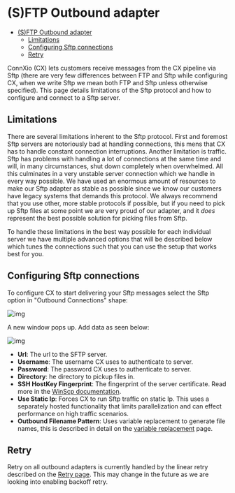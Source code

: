 # (S)FTP Outbound adapter

- [(S)FTP Outbound adapter](#sftp-outbound-adapter)
  - [Limitations](#limitations)
  - [Configuring Sftp connections](#configuring-sftp-connections)
  - [Retry](#retry)

ConnXio (CX) lets customers receive messages from the CX pipeline via Sftp (there are very few differences between FTP and Sftp while configuring CX, when we write Sftp we mean both FTP and Sftp unless otherwise specified). This page details limitations of the Sftp protocol and how to configure and connect to a Sftp server.

## Limitations

There are several limitations inherent to the Sftp protocol. First and foremost Sftp servers are notoriously bad at handling connections, this mens that CX has to handle constant connection interruptions. Another limitation is traffic. Sftp has problems with handling a lot of connections at the same time and will, in many circumstances, shut down completely when overwhelmed. All this culminates in a very unstable server connection which we handle in every way possible. We have used an enormous amount of resources to make our Sftp adapter as stable as possible since we know our customers have legacy systems that demands this protocol. We always recommend that you use other, more stable protocols if possible, but if you need to pick up Sftp files at some point we are very proud of our adapter, and it *does* represent the best possible solution for picking files from Sftp.

To handle these limitations in the best way possible for each individual server we have multiple advanced options that will be described below which tunes the connections such that you can use the setup that works best for you.

## Configuring Sftp connections

To configure CX to start delivering your Sftp messages select the Sftp option in "Outbound Connections" shape:

![img](https://cmhpictsa.blob.core.windows.net/pictures/Outbound%20adapter%20menu.PNG?sv=2020-08-04&st=2021-11-08T12%3A31%3A58Z&se=2040-11-09T12%3A31%3A00Z&sr=b&sp=r&sig=a6JtbEkJT287%2BgNvJN3pR5fpONaBX6eyXHeDQS%2FD5cs%3D)

A new window pops up. Add data as seen below:

![img](https://cmhpictsa.blob.core.windows.net/pictures/Sftp%20outbound%20config.png?sv=2020-08-04&st=2021-11-11T13%3A15%3A26Z&se=2040-11-12T13%3A15%3A00Z&sr=b&sp=r&sig=ZA%2FoBZNckRrLIto734UWACBVwdDwy4AfwH5eNETdNLM%3D)

- **Url**: The url to the SFTP server.
- **Username**: The username CX uses to authenticate to server.
- **Password**: The password CX uses to authenticate to server.
- **Directory**: he directory to pickup files in.
- **SSH HostKey Fingerprint**: The fingerprint of the server certificate. Read more in the [WinScp documentation](https://winscp.net/eng/docs/faq_hostkey).
- **Use Static Ip**: Forces CX to run Sftp traffic on static Ip. This uses a separately hosted functionality that limits parallelization and can effect performance on high traffic scenarios.
- **Outbound Filename Pattern**: Uses variable replacement to generate file names, this is described in detail on the [variable replacement](/Transformation/Variable%20Replacement.md) page.

## Retry

Retry on all outbound adapters is currently handled by the linear retry described on the [Retry page](/Retry.md). This may change in the future as we are looking into enabling backoff retry.
